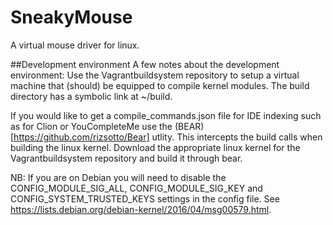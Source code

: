 # SneakyMouse

A virtual mouse driver for linux.

##Development environment
A few notes about the development environment:
Use the Vagrantbuildsystem repository to setup a virtual machine that (should)
be equipped to compile kernel modules. The build directory has a symbolic link
at ~/build. 

If you would like to get a compile\_commands.json file for IDE indexing such as for Clion or YouCompleteMe use the (BEAR)[https://github.com/rizsotto/Bear] utlity. This intercepts the build calls when building the linux kernel. Download the appropriate linux kernel for the Vagrantbuildsystem repository and build it 
through bear. 

NB: If you are on Debian you will need to disable the CONFIG\_MODULE\_SIG\_ALL, CONFIG\_MODULE\_SIG\_KEY and CONFIG\_SYSTEM\_TRUSTED\_KEYS settings in the config file. See https://lists.debian.org/debian-kernel/2016/04/msg00579.html.
